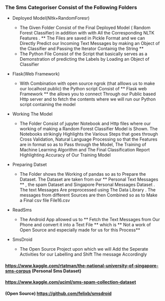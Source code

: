 
### The  Sms Categoriser Consist of the Following Folders

* Deployed Model(Nltk+RandomForesr)

    * The Given Folder Consist of the Final Deployed Model ( Random Forest Classifier) in addition with with All the Corresponding NLTK Features . ** The Files are saved in Pickle Format and we can Directly Predict our Incoming Text Messages by making an Object of the Classifier and Passing the Iterator Containig the String **
    * The Python File Consist of the Script that basically serves as a Demonstration of predicting the Labels by Loading an Object of Classifier
    
* Flask(Web Framework)
    
    * With Combination with open source ngrok (that alllows us to make our localhost public) the Python script Consist of ** Flask web Framework ** the allows you to connect Through our Public based Http server and to fetch the contents where we will run our Python script containing the model 
    
* Working The Model

    * The Folder Consist of jupyter Notebook and Http files where our working of making a Random Forest Classifier Model is Shown. The Notebooks strikingly Highlights the Various Steps that goes through Cross Validation, Natural Language Processing so that the Features are in format so as to Pass through the Model, The Training of Machine Learning Algorithm and The Final Classification Report Highlighting Accuracy of Our Training Model
    

* Preparing Datset

    * The Folder shows the Working of pandas so as to Prepare the Dataset. The Dataset are taken from our ** Personal Text Messages ** , the spam Dataset and Singapore Personal Messages Dataset . The text Messages Are preprocessed using The Data Library . The messages from different Sources are then Combined so as to Make a Final csv file File16.csv
    
* ReadSms

    * The Android App allowed us to ** Fetch the Text Messages from Our Phone and convert it into a Text File ** which is ** Not a work of Open Source and especially made for us for this Process**

* SmsDroid 

    * The Open Source Project upon which we will Add the Seperate Activities for our Labelling and Shift The message Accordingly


#### https://www.kaggle.com/rtatman/the-national-university-of-singapore-sms-corpus (Personal Sms Dataset)

#### https://www.kaggle.com/uciml/sms-spam-collection-dataset

#### (Open Source) https://github.com/felixb/smsdroid


```python

```
